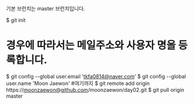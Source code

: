 기본 브런치는 master 브런치입니다.

$ git init
# 경우에 따라서는 메일주소와 사용자 명을 등록합니다.
$ git config --global user.email 'tkfa0814@naver.com'
$ git config --global user.name 'Moon Jaewon'
#여기까지
$ git remote add origin https://moonzaewon@github.com/moonzaewon/day02.git
$ git pull origin master